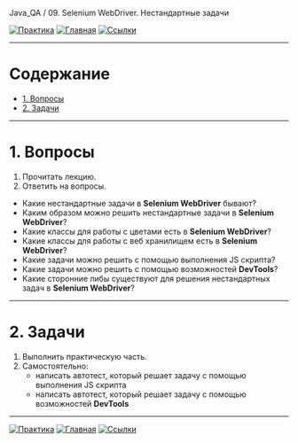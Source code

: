Java_QA / 09. Selenium WebDriver. Нестандартные задачи

[![Практика](https://img.shields.io/badge/-Практика-aaffaa)](2.%20Практика.md)
[![Главная](https://img.shields.io/badge/-Главная-aaccee)](README.md)
[![Ссылки](https://img.shields.io/badge/-Ссылки-ffee99)](4.%20Ссылки.md)

***

# Содержание

* [1. Вопросы](#1-вопросы)
* [2. Задачи](#2-задачи)

***

# 1. Вопросы

1. Прочитать лекцию.
2. Ответить на вопросы.

* Какие нестандартные задачи в **Selenium WebDriver** бывают?
* Каким образом можно решить нестандартные задачи в **Selenium WebDriver**?
* Какие классы для работы с цветами есть в **Selenium WebDriver**?
* Какие классы для работы с веб хранилищем есть в **Selenium WebDriver**?
* Какие задачи можно решить с помощью выполнения JS скрипта?
* Какие задачи можно решить с помощью возможностей **DevTools**?
* Какие сторонние либы существуют для решения нестандартных задач в **Selenium WebDriver**?

***

# 2. Задачи

1. Выполнить практическую часть.
2. Самостоятельно:
    * написать автотест, который решает задачу с помощью выполнения JS скрипта
    * написать автотест, который решает задачу с помощью возможностей **DevTools**

***

[![Практика](https://img.shields.io/badge/-Практика-aaffaa)](2.%20Практика.md)
[![Главная](https://img.shields.io/badge/-Главная-aaccee)](README.md)
[![Ссылки](https://img.shields.io/badge/-Ссылки-ffee99)](4.%20Ссылки.md)
